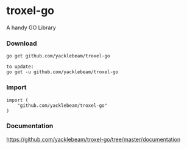 # troxel-go
A handy GO Library

### Download

```
go get github.com/yacklebeam/troxel-go

to update:
go get -u github.com/yacklebeam/troxel-go
```

### Import

```
import (
    "github.com/yacklebeam/troxel-go"
)
```

### Documentation

https://github.com/yacklebeam/troxel-go/tree/master/documentation